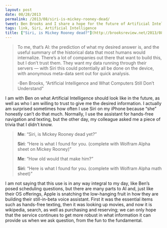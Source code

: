 ```yaml
---
layout: post
date: 08/28/2013
permalink: /2013/08/siri-is-mickey-rooney-dead/
tweet: Ben Brooks and I share a hope for the future of Artificial Intelligence.
tags: link, Siri, Artificial Intelligence
title: ["Siri, is Mickey Rooney dead?"](http://brooksreview.net/2013/08/siri-ai/)
---
```


<blockquote>
  <p>To me, that’s AI: the prediction of what my desired answer is, and the useful summary of the historical data that most humans would internalize. There’s a lot of companies out there that want to build this, but I don’t trust them. They want my data running through their servers — with Siri this could potentially all be done on the device, with anonymous meta-data sent out for quick analysis.</p>
  
  <p>-Ben Brooks, &#8220;Artificial Intelligence and What Computers Still Don’t Understand&#8221;</p>
</blockquote>

<p>I am with Ben on what Artificial Intelligence should look like in the future, as well as who I am willing to trust to give me the desired information. I actually am surprised sometimes how often I use Siri on my iPhone because &#8220;she&#8221; honestly can&#8217;t do that much. Normally, I use the assistant for hands-free navigation and texting, but the other day, my colleague asked me a piece of trivia that I didn&#8217;t know.</p>

<blockquote>
  <p><strong>Me</strong>: &#8220;Siri, is Mickey Rooney dead yet?&#8221;</p>
  
  <p><strong>Siri</strong>: &#8220;Here is what I found for you. (complete with Wolfram Alpha sheet on Mickey Rooney)&#8221;</p>
  
  <p><strong>Me</strong>: &#8220;How old would that make him?&#8221;</p>
  
  <p><strong>Siri</strong>: &#8220;Here is what I found for you. (complete with Wolfram Alpha math sheet)&#8221;</p>
</blockquote>

<p>I am not saying that this use is in any way integral to my day, like Ben&#8217;s posed scheduling questions, but there are many parts to AI and, just like their OS offerings, Apple is snatching the low-hanging fruit in how they are building their still-in-beta voice assistant. First it was the essential items such as hands-free texting, then it was looking up movies, and now it is wikipedia, search, as well as purchasing and reserving; we can only hope that the service continues to get more robust in what information it can provide us when we ask question, from the fun to the fundamental.</p>